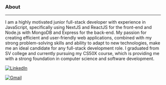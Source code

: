 <h3>About</h3>
<hr/>
I am a highly motivated junior full-stack developer with experience in JavaScript, specifically using NextJS and ReactJS for the front-end and Node.js with MongoDB and Express for the back-end. My passion for creating efficient and user-friendly web applications, combined with my strong problem-solving skills and ability to adapt to new technologies, make me an ideal candidate for any full-stack development role. I graduated from SV college and currently pursuing my CS50X course, which is providing me with a strong foundation in computer science and software development.
<br/>

[linkedin-shield]: https://img.shields.io/badge/-LinkedIn-black.svg?style=flat-square&logo=linkedin&colorB=0077B5
[linkedin-url]: linkedin.com/in/david-beninson
[![LinkedIn][linkedin-shield]][linkedin-url] 

[gmail-shield]: https://img.shields.io/badge/-Gmail-lightred.svg?style=flat-square&logo=gmail&colorB=#aaaaa
[gmail-url]: mailto:davidbeninson@gmail.com
[![Gmail][gmail-shield]][gmail-url]


